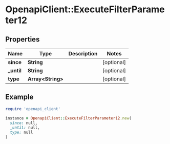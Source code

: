 # OpenapiClient::ExecuteFilterParameter12

## Properties

| Name | Type | Description | Notes |
| ---- | ---- | ----------- | ----- |
| **since** | **String** |  | [optional] |
| **_until** | **String** |  | [optional] |
| **type** | **Array&lt;String&gt;** |  | [optional] |

## Example

```ruby
require 'openapi_client'

instance = OpenapiClient::ExecuteFilterParameter12.new(
  since: null,
  _until: null,
  type: null
)
```

